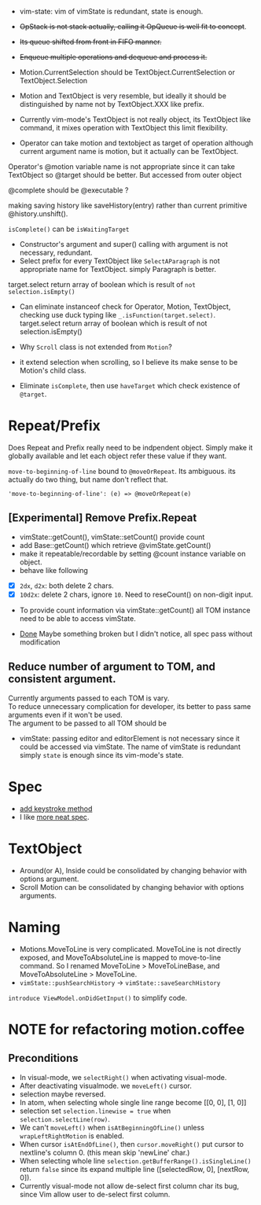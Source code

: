- vim-state: vim of vimState is redundant, state is enough.
- ~~OpStack is not stack actually, calling it OpQueue is well fit to concept~~.
 - ~~Its queue shifted from front in FIFO manner.~~
 - ~~Enqueue multiple operations and dequeue and process it.~~
- Motion.CurrentSelection should be TextObject.CurrentSelection or TextObject.Selection

- Motion and TextObject is very resemble, but ideally it should be distinguished by name not by TextObject.XXX like prefix.

- Currently vim-mode's TextObject is not really object, its TextObject like command, it mixes operation with TextObject this limit flexibility.

- Operator can take motion and textobject as target of operation although current argument name is motion, but it actually can be TextObject.

Operator's @motion variable name is not appropriate since it can take TextObject so @target should be better.
But accessed from outer object

@complete should be @executable ?

making saving history like saveHistory(entry) rather than current primitive @history.unshift().

`isComplete()` can be `isWaitingTarget`

- Constructor's argument and super() calling with argument is not necessary, redundant.
- Select prefix for every TextObject like `SelectAParagraph` is not appropriate name for TextObject. simply Paragraph is better.

target.select return array of boolean which is result of `not selection.isEmpty()`

- Can eliminate instanceof check for Operator, Motion, TextObject, checking use duck typing like `_.isFunction(target.select)`.
target.select return array of boolean which is result of not selection.isEmpty()

- Why `Scroll` class is not extended from `Motion`?
 - it extend selection when scrolling, so I believe its make sense to be Motion's child class.

- Eliminate `isComplete`, then use `haveTarget` which check existence of `@target`.

# Repeat/Prefix

Does Repeat and Prefix really need to be indpendent object.
Simply make it globally available and let each object refer these value if they want.

`move-to-beginning-of-line` bound to `@moveOrRepeat`.
Its ambiguous. its actually do two thing, but name don't reflect that.

```
'move-to-beginning-of-line': (e) => @moveOrRepeat(e)
```

## [Experimental] Remove Prefix.Repeat
- vimState::getCount(), vimState::setCount() provide count
- add Base::getCount() which retrieve @vimState.getCount()
- make it repeatable/recordable by setting @count instance variable on object.
- behave like following
 - [x] `2dx`, `d2x`: both delete 2 chars.
 - [x] `10d2x`: delete 2 chars, ignore `10`. Need to reseCount() on non-digit input.
- To provide count information via vimState::getCount() all TOM instance need to be able to access vimState.


* [Done](https://github.com/t9md/vim-mode/commit/9b7d18e6a799304241ce7f168c496b9e6a64bf98)
Maybe something broken but I didn't notice, all spec pass without modification

## Reduce number of argument to TOM, and consistent argument.
Currently arguments passed to each TOM is vary.  
To reduce unnecessary complication for developer, its better to pass same arguments even if it won't be used.  
The argument to be passed to all TOM should be
 - vimState: passing editor and editorElement is not necessary since it could be accessed via vimState.
The name of vimState is redundant simply `state` is enough since its vim-mode's state.

# Spec

- [add keystroke method](https://github.com/t9md/vim-mode/commit/a111105dd8a018425a5a0aff3afbf04c46ca93b2)
- I like [more neat spec](https://github.com/t9md/vim-mode/commit/987077e033b81f913b2503119bb05f3e202f9696).

# TextObject
- Around(or A), Inside could be consolidated by changing behavior with options argument.  
- Scroll Motion can be consolidated by changing behavior with options arguments.

# Naming

- Motions.MoveToLine is very complicated.
  MoveToLine is not directly exposed, and MoveToAbsoluteLine is mapped to move-to-line command.
  So I renamed MoveToLine > MoveToLineBase, and MoveToAbsoluteLine > MoveToLine.
- `vimState::pushSearchHistory` -> `vimState::saveSearchHistory`

`introduce ViewModel.onDidGetInput()` to simplify code.

# NOTE for refactoring motion.coffee

## Preconditions

- In visual-mode, we `selectRight()` when activating visual-mode.
- After deactivating visualmode. we `moveLeft()` cursor.
- selection maybe reversed.
- In atom, when selecting whole single line range become [[0, 0], [1, 0]]
- selection set `selection.linewise = true` when `selection.selectLine(row)`.
- We can't `moveLeft()` when `isAtBeginningOfLine()` unless `wrapLeftRightMotion` is enabled.
- When cursor `isAtEndOfLine()`, then `cursor.moveRight()` put cursor to nextline's column 0. (this mean skip 'newLine' char.)
- When selecting whole line `selection.getBufferRange().isSingleLine()` return `false` since its expand multiple line ([selectedRow, 0], [nextRow, 0]).
- Currently visual-mode not allow de-select first column char its bug, since Vim allow user to de-select first column.
